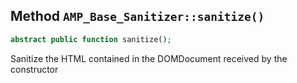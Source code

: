 ## Method `AMP_Base_Sanitizer::sanitize()`

```php
abstract public function sanitize();
```

Sanitize the HTML contained in the DOMDocument received by the constructor

